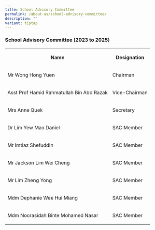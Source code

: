 ```yaml
---
title: School Advisory Committee
permalink: /about-us/school-advisory-committee/
description: ""
variant: tiptap
---
```

<h3><strong>School Advisory Committee (2023 to 2025)</strong></h3>
<table style="minWidth: 50px">
<colgroup>
<col>
<col>
</colgroup>
<tbody>
<tr>
<th rowspan="1" colspan="1">
<p>Name</p>
</th>
<th rowspan="1" colspan="1">
<p>Designation</p>
</th>
</tr>
<tr>
<td rowspan="1" colspan="1">
<p>Mr Wong Hong Yuen</p>
</td>
<td rowspan="1" colspan="1">
<p>Chairman</p>
</td>
</tr>
<tr>
<td rowspan="1" colspan="1">
<p>Asst Prof Hamid Rahmatullah Bin Abd Razak</p>
</td>
<td rowspan="1" colspan="1">
<p>Vice-Chairman</p>
</td>
</tr>
<tr>
<td rowspan="1" colspan="1">
<p>Mrs Anne Quek</p>
</td>
<td rowspan="1" colspan="1">
<p>Secretary</p>
</td>
</tr>
<tr>
<td rowspan="1" colspan="1">
<p>Dr Lim Yew Mao Daniel</p>
</td>
<td rowspan="1" colspan="1">
<p>SAC Member</p>
</td>
</tr>
<tr>
<td rowspan="1" colspan="1">
<p>Mr Imtiaz Shefuddin</p>
</td>
<td rowspan="1" colspan="1">
<p>SAC Member</p>
</td>
</tr>
<tr>
<td rowspan="1" colspan="1">
<p>Mr Jackson Lim Wei Cheng</p>
</td>
<td rowspan="1" colspan="1">
<p>SAC Member</p>
</td>
</tr>
<tr>
<td rowspan="1" colspan="1">
<p>Mr Lim Zheng Yong</p>
</td>
<td rowspan="1" colspan="1">
<p>SAC Member</p>
</td>
</tr>
<tr>
<td rowspan="1" colspan="1">
<p>Mdm Dephanie Wee Hui Miang</p>
</td>
<td rowspan="1" colspan="1">
<p>SAC Member</p>
</td>
</tr>
<tr>
<td rowspan="1" colspan="1">
<p>Mdm Noorasidah Binte Mohamed Nasar</p>
</td>
<td rowspan="1" colspan="1">
<p>SAC Member</p>
</td>
</tr>
</tbody>
</table>
<p></p>